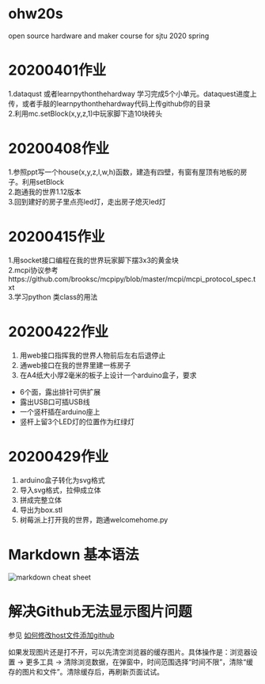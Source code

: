 # ohw20s
open source hardware and maker course for sjtu 2020 spring

# 20200401作业

1.dataqust 或者learnpythonthehardway 学习完成5个小单元。dataquest进度上传，或者手敲的learnpythonthehardway代码上传github你的目录  
2.利用mc.setBlock(x,y,z,1)中玩家脚下造10块砖头  

# 20200408作业

1.参照ppt写一个house(x,y,z,l,w,h)函数，建造有四壁，有窗有屋顶有地板的房子。利用setBlock   
2.跑通我的世界1.12版本  
3.回到建好的房子里点亮led灯，走出房子熄灭led灯  

# 20200415作业
1.用socket接口编程在我的世界玩家脚下摆3x3的黄金块  
2.mcpi协议参考https://github.com/brooksc/mcpipy/blob/master/mcpi/mcpi_protocol_spec.txt  
3.学习python 类class的用法  

# 20200422作业
1. 用web接口指挥我的世界人物前后左右后退停止
2. 通web接口在我的世界里建一栋房子
3. 在A4纸大小厚2毫米的板子上设计一个arduino盒子，要求  
* 6个面，露出排针可供扩展
* 露出USB口可插USB线
* 一个竖杆插在arduino座上
* 竖杆上留3个LED灯的位置作为红绿灯

# 20200429作业
1. arduino盒子转化为svg格式
2. 导入svg格式，拉伸成立体
3. 拼成完整立体
4. 导出为box.stl
5. 树莓派上打开我的世界，跑通welcomehome.py

# Markdown 基本语法
![markdown cheat sheet](https://github.com/shiep18/EIS2020/blob/master/markdowncheatsheet.JPG)

# 解决Github无法显示图片问题
参见 [如何修改host文件添加github](http://blog.csdn.net/weixin_42128813/article/details/102915578)

如果发现图片还是打不开，可以先清空浏览器的缓存图片。具体操作是：浏览器设置 -> 更多工具 -> 清除浏览数据，在弹窗中，时间范围选择“时间不限”，清除“缓存的图片和文件”。清除缓存后，再刷新页面试试。


